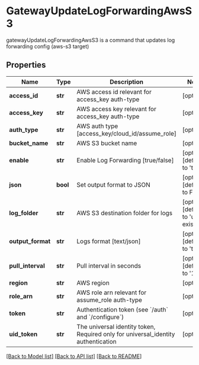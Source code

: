 # GatewayUpdateLogForwardingAwsS3

gatewayUpdateLogForwardingAwsS3 is a command that updates log forwarding config (aws-s3 target)
## Properties
Name | Type | Description | Notes
------------ | ------------- | ------------- | -------------
**access_id** | **str** | AWS access id relevant for access_key auth-type | [optional] 
**access_key** | **str** | AWS access key relevant for access_key auth-type | [optional] 
**auth_type** | **str** | AWS auth type [access_key/cloud_id/assume_role] | [optional] 
**bucket_name** | **str** | AWS S3 bucket name | [optional] 
**enable** | **str** | Enable Log Forwarding [true/false] | [optional] [default to 'true']
**json** | **bool** | Set output format to JSON | [optional] [default to False]
**log_folder** | **str** | AWS S3 destination folder for logs | [optional] [default to 'use-existing']
**output_format** | **str** | Logs format [text/json] | [optional] [default to 'text']
**pull_interval** | **str** | Pull interval in seconds | [optional] [default to '10']
**region** | **str** | AWS region | [optional] 
**role_arn** | **str** | AWS role arn relevant for assume_role auth-type | [optional] 
**token** | **str** | Authentication token (see &#x60;/auth&#x60; and &#x60;/configure&#x60;) | [optional] 
**uid_token** | **str** | The universal identity token, Required only for universal_identity authentication | [optional] 

[[Back to Model list]](../README.md#documentation-for-models) [[Back to API list]](../README.md#documentation-for-api-endpoints) [[Back to README]](../README.md)


